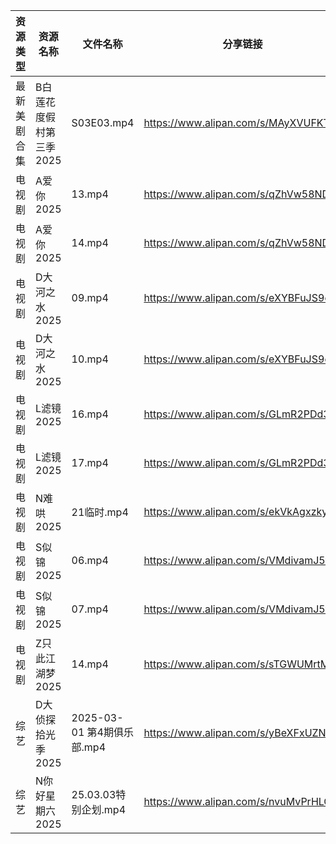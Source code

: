 | 资源类型   | 资源名称           | 文件名称                  | 分享链接                                 | 更新时间                |
| ------ | -------------- | --------------------- | ------------------------------------ | ------------------- |
| 最新美剧合集 | B白莲花度假村第三季2025 | S03E03.mp4            | https://www.alipan.com/s/MAyXVUFKTrn | 2025-03-03 16:05:21 |
| 电视剧    | A爱你2025        | 13.mp4                | https://www.alipan.com/s/qZhVw58NDso | 2025-03-03 21:05:07 |
| 电视剧    | A爱你2025        | 14.mp4                | https://www.alipan.com/s/qZhVw58NDso | 2025-03-03 21:05:07 |
| 电视剧    | D大河之水2025      | 09.mp4                | https://www.alipan.com/s/eXYBFuJS9eA | 2025-03-03 21:05:31 |
| 电视剧    | D大河之水2025      | 10.mp4                | https://www.alipan.com/s/eXYBFuJS9eA | 2025-03-03 21:05:30 |
| 电视剧    | L滤镜2025        | 16.mp4                | https://www.alipan.com/s/GLmR2PDd3Kv | 2025-03-03 21:06:15 |
| 电视剧    | L滤镜2025        | 17.mp4                | https://www.alipan.com/s/GLmR2PDd3Kv | 2025-03-03 21:06:14 |
| 电视剧    | N难哄2025        | 21临时.mp4              | https://www.alipan.com/s/ekVkAgxzkyz | 2025-03-03 14:06:39 |
| 电视剧    | S似锦2025        | 06.mp4                | https://www.alipan.com/s/VMdivamJ5t3 | 2025-03-03 00:06:55 |
| 电视剧    | S似锦2025        | 07.mp4                | https://www.alipan.com/s/VMdivamJ5t3 | 2025-03-03 00:06:55 |
| 电视剧    | Z只此江湖梦2025     | 14.mp4                | https://www.alipan.com/s/sTGWUMrtMjb | 2025-03-03 20:07:44 |
| 综艺     | D大侦探拾光季2025    | 2025-03-01 第4期俱乐部.mp4 | https://www.alipan.com/s/yBeXFxUZNbB | 2025-03-03 00:08:08 |
| 综艺     | N你好星期六2025     | 25.03.03特别企划.mp4      | https://www.alipan.com/s/nvuMvPrHLGa | 2025-03-03 21:08:44 |
